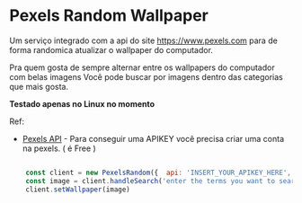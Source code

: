 # Pexels Random Wallpaper

Um serviço integrado com a api do site https://www.pexels.com para de forma randomica atualizar o wallpaper do computador.

Pra quem gosta de sempre alternar entre os wallpapers do computador com belas imagens
Você pode buscar por imagens dentro das categorias que mais gosta.


**Testado apenas no Linux no momento**


Ref: 
- [Pexels API](https://www.pexels.com/api/) - Para conseguir uma APIKEY você precisa criar uma conta na pexels. ( é Free )


```javascript

    const client = new PexelsRandom({  api: 'INSERT_YOUR_APIKEY_HERE', path: 'enter the location where you want to save the images '})
    const image = client.handleSearch('enter the terms you want to search separated by commas')
    client.setWallpaper(image)

```
